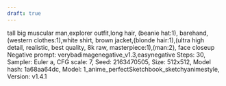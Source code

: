 ```yaml
---
draft: true
---
```


tall big muscular man,explorer outfit,long hair, (beanie hat:1), barehand, (western clothes:1),white shirt, brown jacket,(blonde hair:1),(ultra high detail, realistic, best quality, 8k raw, masterpiece:1),(man:2), face closeup
Negative prompt: verybadimagenegative_v1.3,easynegative
Steps: 30, Sampler: Euler a, CFG scale: 7, Seed: 2163470505, Size: 512x512, Model hash: 1a68aa64dc, Model: 1_anime_perfectSketchbook_sketchyanimestyle, Version: v1.4.1